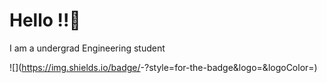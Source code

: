 # Hello !!👋

I am a undergrad Engineering student

![<Badge Name>](https://img.shields.io/badge/<Badge Text>-<Background Color>?style=for-the-badge&logo=<Icon Name>&logoColor=<Logo Color>)
